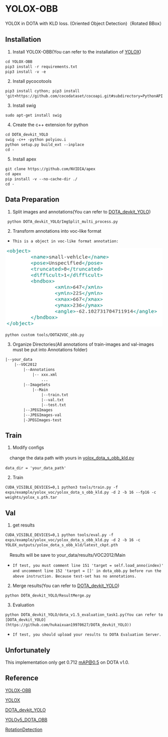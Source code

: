 # YOLOX-OBB
YOLOX in DOTA with KLD loss. (Oriented Object Detection)（Rotated BBox）
## Installation 
1. Install YOLOX-OBB(You can refer to the installation of [YOLOX](https://github.com/Megvii-BaseDetection/YOLOX))
```shell
cd YOLOX-OBB
pip3 install -r requirements.txt
pip3 install -v -e
```
2. Install pycocotools
```shell
pip3 install cython; pip3 install 'git+https://github.com/cocodataset/cocoapi.git#subdirectory=PythonAPI'
```
3. Install swig
```shell
sudo apt-get install swig
```
4. Create the c++ extension for python
```shell
cd DOTA_devkit_YOLO
swig -c++ -python polyiou.i
python setup.py build_ext --inplace
cd -
```
5. Install apex
```shell
git clone https://github.com/NVIDIA/apex
cd apex
pip install -v --no-cache-dir ./
cd -
```
## Data Preparation
1. Split images and annotations(You can refer to [DOTA_devkit_YOLO](https://github.com/hukaixuan19970627/DOTA_devkit_YOLO))
```shell
 python DOTA_devkit_YOLO/ImgSplit_multi_process.py
 ```
 2. Transform annotations into voc-like format
 
 * `This is a object in voc-like format annotation:`
 <img src="assets/voc-like .png" width="500" >
 
 ```shell
 python custom tools/DOTA2VOC_obb.py
 ```
 3. Organize Directories(All annotations of train-images and val-images must be put into Annotations folder)
 ```
 |--your_data
     |--VOC2012
         |--Annotations
             |-- xxx.xml
                 ... 
         |--ImageSets
             |--Main
                 |--train.txt
                 |--val.txt
                 |--test.txt
         |--JPEGImages
         |--JPEGImages-val
         |-JPEGImages-test
```
## Train 
1. Modify configs

　change the data path with yours in [yolox_dota_s_obb_kld.py](https://github.com/buzhidaoshenme/YOLOX-OBB/blob/main/exps/example/yolox_voc/yolox_dota_s_obb_kld.py)
```
data_dir = 'your_data_path'
```
2. Train
```
CUDA_VISIBLE_DEVICES=0,1 python3 tools/train.py -f exps/example/yolox_voc/yolox_dota_s_obb_kld.py -d 2 -b 16 --fp16 -c weights/yolox_s.pth.tar
```
## Val
1. get results
```
CUDA_VISIBLE_DEVICES=0,1 python tools/eval.py -f exps/example/yolox_voc/yolox_dota_s_obb_kld.py -d 2 -b 16 -c YOLOX_outputs/yolox_dota_s_obb_kld/latest_ckpt.pth
```
　Results will be save to your_data/results/VOC2012/Main
 * `If test, you must comment line 151 'target = self.load_anno(index)' and uncomment line 152 'target = []' in dota_obb.py before run the above instruction. Because test-set has no annotations.`

2. Merge results(You can refer to [DOTA_devkit_YOLO](https://github.com/hukaixuan19970627/DOTA_devkit_YOLO))
```
python DOTA_devkit_YOLO/ResultMerge.py
```
3. Evaluation
```
python DOTA_devkit_YOLO/dota_v1.5_evaluation_task1.py(You can refer to [DOTA_devkit_YOLO](https://github.com/hukaixuan19970627/DOTA_devkit_YOLO))
```
 * `If test, you should upload your results to DOTA Evaluation Server.`

## Unfortunately 
This implementation only get 0.712 mAP@0.5 on DOTA v1.0.

## Reference
[YOLOX-OBB](https://github.com/buzhidaoshenme/YOLOX-OBB)

[YOLOX](https://github.com/Megvii-BaseDetection/YOLOX)

[DOTA_devkit_YOLO](https://github.com/hukaixuan19970627/DOTA_devkit_YOLO)

[YOLOv5_DOTA_OBB](https://github.com/hukaixuan19970627/YOLOv5_DOTA_OBB)

[RotationDetection](https://github.com/yangxue0827/RotationDetection)
